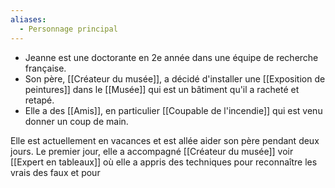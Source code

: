 ```yaml
---
aliases:
  - Personnage principal
---
```

- Jeanne est une doctorante en 2e année dans une équipe de recherche française.
- Son père, [[Créateur du musée]], a décidé d'installer une [[Exposition de peintures]] dans le [[Musée]] qui est un bâtiment qu'il a racheté et retapé.
- Elle a des [[Amis]], en particulier [[Coupable de l'incendie]] qui est venu donner un coup de main.

Elle est actuellement en vacances et est allée aider son père pendant deux jours.
Le premier jour, elle a accompagné [[Créateur du musée]] voir [[Expert en tableaux]] où elle a appris des techniques pour reconnaître les vrais des faux et pour 